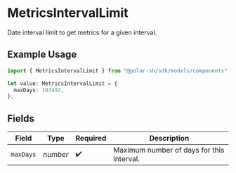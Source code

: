 # MetricsIntervalLimit

Date interval limit to get metrics for a given interval.

## Example Usage

```typescript
import { MetricsIntervalLimit } from "@polar-sh/sdk/models/components";

let value: MetricsIntervalLimit = {
  maxDays: 107492,
};
```

## Fields

| Field                                     | Type                                      | Required                                  | Description                               |
| ----------------------------------------- | ----------------------------------------- | ----------------------------------------- | ----------------------------------------- |
| `maxDays`                                 | *number*                                  | :heavy_check_mark:                        | Maximum number of days for this interval. |